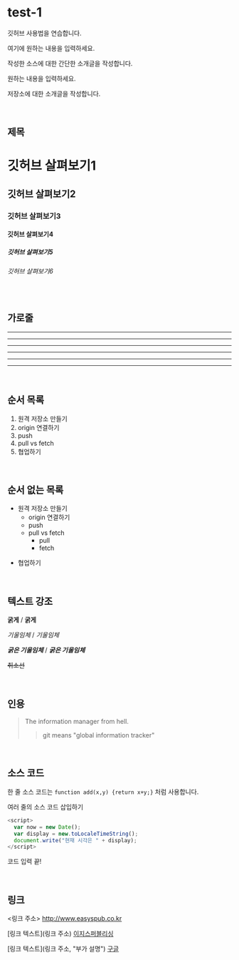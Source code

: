 # test-1
깃허브 사용법을 연습합니다.

여기에 원하는 내용을 입력하세요.

작성한 소스에 대한 간단한 소개글을 작성합니다.

원하는 내용을 입력하세요.

저장소에 대한 소개글을 작성합니다.

<br>

## 제목

# 깃허브 살펴보기1

## 깃허브 살펴보기2

### 깃허브 살펴보기3

#### 깃허브 살펴보기4

##### 깃허브 살펴보기5

###### 깃허브 살펴보기6

<br>

## 가로줄
---

---------------

- - -

***

**************

* * *

<br>

## 순서 목록

1. 원격 저장소 만들기
2. origin 연결하기
3. push
4. pull vs fetch
5. 협업하기

<br>

## 순서 없는 목록

+ 원격 저장소 만들기
  - origin 연결하기
  - push
  - pull vs fetch
    - pull
    - fetch
* 협업하기

<br>

## 텍스트 강조

**굵게** / __굵게__

*기울임체* / _기울임체_

***굵은 기울임체*** / ___굵은 기울임체___

~~취소선~~

<br>

## 인용

> The information manager from hell.
>> git means "global information tracker"

<br>

## 소스 코드
한 줄 소스 코드는 `function add(x,y) {return x+y;}` 처럼 사용합니다.

여러 줄의 소스 코드 삽입하기
```javascript
<script>
  var now = new Date();
  var display = new.toLocaleTimeString();
  document.write("현재 시각은 " + display);
</script>
```
코드 입력 끝!

<br>

## 링크

<링크 주소>     <http://www.easyspub.co.kr>

[링크 텍스트](링크 주소)     [이지스퍼블리싱](http://www.easyspub.co.kr)

[링크 텍스트](링크 주소, "부가 설명")      [구글](https://google.com, "검색 사이트")
